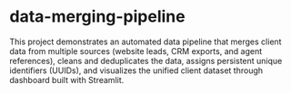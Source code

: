 # data-merging-pipeline

This project demonstrates an automated data pipeline that merges client data from multiple sources (website leads, CRM exports, and agent references), cleans and deduplicates the data, assigns persistent unique identifiers (UUIDs), and visualizes the unified client dataset through dashboard built with Streamlit.